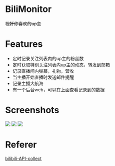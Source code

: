 # BiliMonitor
~~视奸你喜欢的up主~~
# Features
 - 定时记录关注列表内的up主的粉丝数
 - 定时获取特别关注列表内up主的动态，转发到邮箱
 - 记录直播间内弹幕，礼物，营收
 - 当主播开始直播时发送邮件提醒
 - 记录主播大航海
 - 有一个后台web，可以在上面查看记录到的数据

# Screenshots

![](https://imgbed-1254007525.cos.ap-nanjing.myqcloud.com//img/20250212231124.png)
![](https://imgbed-1254007525.cos.ap-nanjing.myqcloud.com//img/20250212231407.png)
![](https://imgbed-1254007525.cos.ap-nanjing.myqcloud.com//img/20250212231538.png)

# Referer
[bilibili-API-collect](https://github.com/SocialSisterYi/bilibili-API-collect)